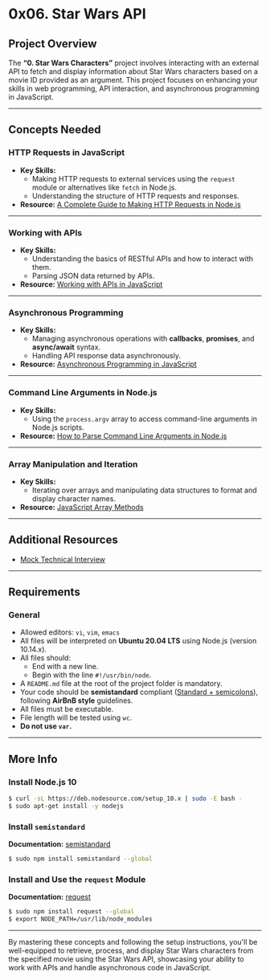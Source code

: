 # 0x06. Star Wars API

## Project Overview
The **“0. Star Wars Characters”** project involves interacting with an external API to fetch and display information about Star Wars characters based on a movie ID provided as an argument. This project focuses on enhancing your skills in web programming, API interaction, and asynchronous programming in JavaScript.

---

## Concepts Needed

### HTTP Requests in JavaScript
- **Key Skills:**
  - Making HTTP requests to external services using the `request` module or alternatives like `fetch` in Node.js.
  - Understanding the structure of HTTP requests and responses.
- **Resource:** [A Complete Guide to Making HTTP Requests in Node.js](https://example.com)

---

### Working with APIs
- **Key Skills:**
  - Understanding the basics of RESTful APIs and how to interact with them.
  - Parsing JSON data returned by APIs.
- **Resource:** [Working with APIs in JavaScript](https://example.com)

---

### Asynchronous Programming
- **Key Skills:**
  - Managing asynchronous operations with **callbacks**, **promises**, and **async/await** syntax.
  - Handling API response data asynchronously.
- **Resource:** [Asynchronous Programming in JavaScript](https://example.com)

---

### Command Line Arguments in Node.js
- **Key Skills:**
  - Using the `process.argv` array to access command-line arguments in Node.js scripts.
- **Resource:** [How to Parse Command Line Arguments in Node.js](https://example.com)

---

### Array Manipulation and Iteration
- **Key Skills:**
  - Iterating over arrays and manipulating data structures to format and display character names.
- **Resource:** [JavaScript Array Methods](https://example.com)

---

## Additional Resources
- [Mock Technical Interview](https://example.com)

---

## Requirements

### General
- Allowed editors: `vi`, `vim`, `emacs`
- All files will be interpreted on **Ubuntu 20.04 LTS** using Node.js (version 10.14.x).
- All files should:
  - End with a new line.
  - Begin with the line `#!/usr/bin/node`.
- A `README.md` file at the root of the project folder is mandatory.
- Your code should be **semistandard** compliant ([Standard + semicolons](https://github.com/standard/semistandard)), following **AirBnB style** guidelines.
- All files must be executable.
- File length will be tested using `wc`.
- **Do not use `var`.**

---

## More Info

### Install Node.js 10
```bash
$ curl -sL https://deb.nodesource.com/setup_10.x | sudo -E bash -
$ sudo apt-get install -y nodejs
```

### Install `semistandard`
**Documentation:** [semistandard](https://example.com)
```bash
$ sudo npm install semistandard --global
```

### Install and Use the `request` Module
**Documentation:** [request](https://example.com)
```bash
$ sudo npm install request --global
$ export NODE_PATH=/usr/lib/node_modules
```

---

By mastering these concepts and following the setup instructions, you'll be well-equipped to retrieve, process, and display Star Wars characters from the specified movie using the Star Wars API, showcasing your ability to work with APIs and handle asynchronous code in JavaScript.
